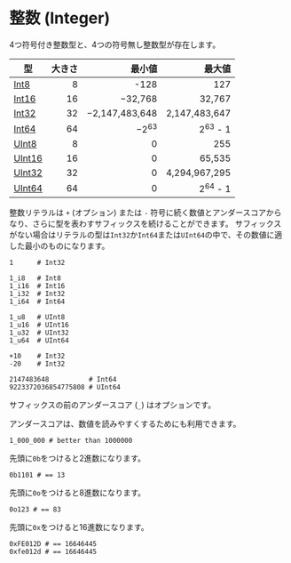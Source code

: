 # 整数 (Integer)

4つ符号付き整数型と、4つの符号無し整数型が存在します。

| 型 | 大きさ | 最小値 | 最大値 |
 ---------- | -----------: | -----------: |-----------:
| [Int8](http://crystal-lang.org/api/Int8.html) | 8 | -128 | 127 |
| [Int16](http://crystal-lang.org/api/Int16.html) | 16 | −32,768 | 32,767 |
| [Int32](http://crystal-lang.org/api/Int32.html) | 32 | −2,147,483,648 | 2,147,483,647 |
| [Int64](http://crystal-lang.org/api/Int64.html) | 64 | −2<sup>63</sup> | 2<sup>63</sup> - 1 |
| [UInt8](http://crystal-lang.org/api/UInt8.html) | 8 | 0 | 255 |
| [UInt16](http://crystal-lang.org/api/UInt16.html) | 16 | 0 | 65,535 |
| [UInt32](http://crystal-lang.org/api/UInt32.html) | 32 | 0 | 4,294,967,295 |
| [UInt64](http://crystal-lang.org/api/UInt64.html) | 64 | 0 | 2<sup>64</sup> - 1 |

整数リテラルは `+` (オプション) または `-` 符号に続く数値とアンダースコアからなり、さらに型を表わすサフィックスを続けることができます。
サフィックスがない場合はリテラルの型は`Int32`か`Int64`または`UInt64`の中で、その数値に適した最小のものになります。

```crystal
1      # Int32

1_i8   # Int8
1_i16  # Int16
1_i32  # Int32
1_i64  # Int64

1_u8   # UInt8
1_u16  # UInt16
1_u32  # UInt32
1_u64  # UInt64

+10    # Int32
-20    # Int32

2147483648          # Int64
9223372036854775808 # UInt64
```

サフィックスの前のアンダースコア (`_`) はオプションです。

アンダースコアは、数値を読みやすくするためにも利用できます。

```crystal
1_000_000 # better than 1000000
```

先頭に`0b`をつけると2進数になります。

```crystal
0b1101 # == 13
```

先頭に`0o`をつけると8進数になります。

```crystal
0o123 # == 83
```

先頭に`0x`をつけると16進数になります。

```crystal
0xFE012D # == 16646445
0xfe012d # == 16646445
```
